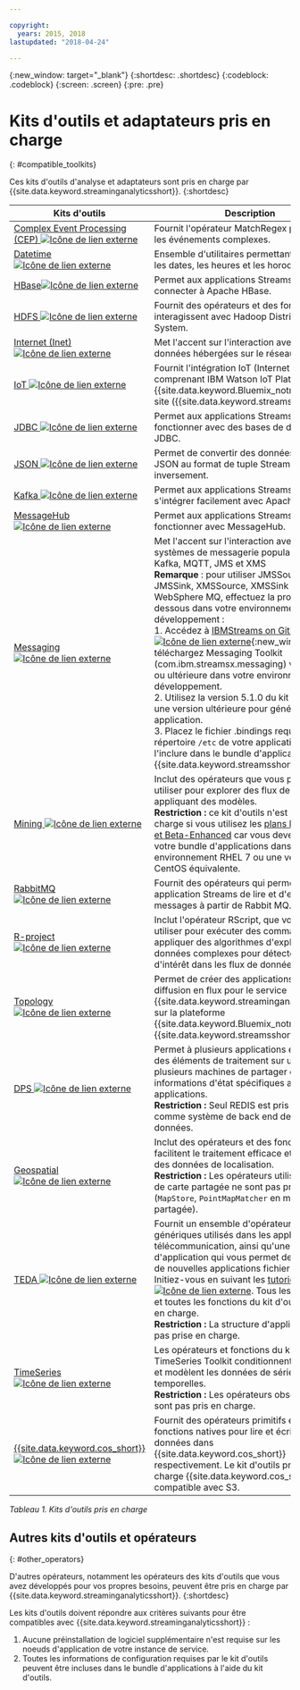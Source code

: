 ```yaml
---

copyright:
  years: 2015, 2018
lastupdated: "2018-04-24"

---
```


<!-- Attribute definitions -->
{:new_window: target="_blank"}
{:shortdesc: .shortdesc}
{:codeblock: .codeblock}
{:screen: .screen}
{:pre: .pre}

# Kits d'outils et adaptateurs pris en charge
{: #compatible_toolkits}

Ces kits d'outils d'analyse et adaptateurs sont pris en charge par {{site.data.keyword.streaminganalyticsshort}}.
{:shortdesc}

| Kits d'outils                        | Description							                  |
| --------------------------------| --------------------------|
| [Complex Event Processing (CEP) ![Icône de lien externe](../../icons/launch-glyph.svg "Icône de lien externe")](https://ibm.co/2zOwODa)    |	Fournit l'opérateur MatchRegex pour traiter les événements complexes.  		 |
| [Datetime ![Icône de lien externe](../../icons/launch-glyph.svg "Icône de lien externe")](https://ibmstreams.github.io/streamsx.datetime/)	|	Ensemble d'utilitaires permettant de traiter les dates, les heures et les horodatages.	 |
| [HBase![Icône de lien externe](../../icons/launch-glyph.svg "Icône de lien externe")](http://ibmstreams.github.io/streamsx.hbase/)        | Permet aux applications Streams de se connecter à Apache HBase.	 	   |
| [HDFS ![Icône de lien externe](../../icons/launch-glyph.svg "Icône de lien externe")](http://ibmstreams.github.io/streamsx.hdfs/)          | Fournit des opérateurs et des fonctions qui interagissent avec Hadoop Distributed File System.	|
| [Internet (Inet) ![Icône de lien externe](../../icons/launch-glyph.svg "Icône de lien externe")](http://ibmstreams.github.io/streamsx.inet)|  Met l'accent sur l'interaction avec des données hébergées sur le réseau.				       |
| [IoT ![Icône de lien externe](../../icons/launch-glyph.svg "Icône de lien externe")](http://ibmstreams.github.io/streamsx.iot/)            | Fournit l'intégration IoT (Internet of Things) comprenant IBM Watson IoT Platform, dans {{site.data.keyword.Bluemix_notm}} ou sur site ({{site.data.keyword.streamsshort}}). |
| [JDBC ![Icône de lien externe](../../icons/launch-glyph.svg "Icône de lien externe")](http://ibmstreams.github.io/streamsx.jdbc/)          | Permet aux applications Streams de fonctionner avec des bases de données via JDBC.		   |
| [JSON ![Icône de lien externe](../../icons/launch-glyph.svg "Icône de lien externe")](http://ibmstreams.github.io/streamsx.json/)          | Permet de convertir des données du format JSON au format de tuple Streams, et inversement.   		|
| [Kafka ![Icône de lien externe](../../icons/launch-glyph.svg "Icône de lien externe")](https://ibmstreams.github.io/streamsx.kafka/)       | Permet aux applications Streams de s'intégrer facilement avec Apache Kafka. 	 |
| [MessageHub ![Icône de lien externe](../../icons/launch-glyph.svg "Icône de lien externe")](https://ibmstreams.github.io/streamsx.messagehub/) | Permet aux applications Streams de fonctionner avec MessageHub.			     |
| [Messaging ![Icône de lien externe](../../icons/launch-glyph.svg "Icône de lien externe")](https://ibmstreams.github.io/streamsx.messaging/)   |  	Met l'accent sur l'interaction avec des systèmes de messagerie populaires, tels que Kafka, MQTT, JMS et XMS	<br>**Remarque** : pour utiliser JMSSource, JMSSink, XMSSource, XMSSink avec WebSphere MQ, effectuez la procédure ci-dessous dans votre environnement de développement : <br>1. Accédez à [IBMStreams on GitHub ![Icône de lien externe](../../icons/launch-glyph.svg "Icône de lien externe")](https://github.com/IBMStreams){:new_window} et téléchargez Messaging Toolkit (com.ibm.streamsx.messaging) version 3.0.0 ou ultérieure dans votre environnement de développement.<br>2. Utilisez la version 5.1.0 du kit d'outils ou une version ultérieure pour générer votre application.<br>3. Placez le fichier .bindings requis dans le répertoire `/etc` de votre application pour l'inclure dans le bundle d'applications {{site.data.keyword.streamsshort}}.	    |
| [Mining ![Icône de lien externe](../../icons/launch-glyph.svg "Icône de lien externe")](https://ibm.co/2y3i5au)              	   	            |  Inclut des opérateurs que vous pouvez utiliser pour explorer des flux de données en appliquant des modèles. <br> **Restriction :** ce kit d'outils n'est pas pris en charge si vous utilisez les [plans Beta-Entry et Beta-Enhanced](/docs/services/StreamingAnalytics/beta_plans.html) car vous devez compiler votre bundle d'applications dans un environnement RHEL 7 ou une version CentOS équivalente. 	     |
| [RabbitMQ ![Icône de lien externe](../../icons/launch-glyph.svg "Icône de lien externe")](https://ibmstreams.github.io/streamsx.rabbitmq/)     |  Fournit des opérateurs qui permettant à votre application Streams de lire et d'envoyer des messages à partir de Rabbit MQ.  |
| [R-project ![Icône de lien externe](../../icons/launch-glyph.svg "Icône de lien externe")](https://ibm.co/2h7D9lu)          	   	              |   Inclut l'opérateur RScript, que vous pouvez utiliser pour exécuter des commandes R et appliquer des algorithmes d'exploration de données complexes pour détecter des zones d'intérêt dans les flux de données.			     |
| [Topology ![Icône de lien externe](../../icons/launch-glyph.svg "Icône de lien externe")](http://ibmstreams.github.io/streamsx.topology/)      |  Permet de créer des applications Python de diffusion en flux pour le service {{site.data.keyword.streaminganalyticsshort}} sur la plateforme {{site.data.keyword.Bluemix_notm}} et {{site.data.keyword.streamsshort}}.		     |
| [DPS ![Icône de lien externe](../../icons/launch-glyph.svg "Icône de lien externe")](http://ibmstreams.github.io/streamsx.dps/) |	 Permet à plusieurs applications exécutant des éléments de traitement sur une ou plusieurs machines de partager des informations d'état spécifiques aux applications.<br>**Restriction :** Seul REDIS est pris en charge comme système de back end de base de données.	| 	 	 	
| [Geospatial ![Icône de lien externe](../../icons/launch-glyph.svg "Icône de lien externe")](https://ibm.co/2h9x0VR) 	     |	Inclut des opérateurs et des fonctions qui facilitent le traitement efficace et l'indexation des données de localisation.<br>**Restriction :** Les opérateurs utilisant le mode de carte partagée ne sont pas pris en charge (`MapStore`, `PointMapMatcher` en mode carte partagée).		 |
| [TEDA ![Icône de lien externe](../../icons/launch-glyph.svg "Icône de lien externe")](https://ibm.co/2z9DS00)	   | 	Fournit un ensemble d'opérateurs génériques utilisés dans les applications de télécommunication, ainsi qu'une structure d'application qui vous permet de configurer de nouvelles applications fichier à fichier. Initiez-vous en suivant les [tutoriels TEDA ![Icône de lien externe](../../icons/launch-glyph.svg "Icône de lien externe")](http://ibmstreams.github.io/streamsx.tutorial.teda/). Tous les opérateurs et toutes les fonctions du kit d'outils sont pris en charge. <br>**Restriction :** La structure d'application n'est pas prise en charge.	 	 |
| [TimeSeries ![Icône de lien externe](../../icons/launch-glyph.svg "Icône de lien externe")](https://ibm.co/2zEPILZ)	 	  | Les opérateurs et fonctions du kit d'outils TimeSeries Toolkit conditionnent, analysent et modèlent les données de séries temporelles. <br>**Restriction :** Les opérateurs obsolètes ne sont pas pris en charge.	   |
| [{{site.data.keyword.cos_short}} ![Icône de lien externe](../../icons/launch-glyph.svg "Icône de lien externe")](https://bit.ly/2Ggp03T)	 	  | Fournit des opérateurs primitifs et des fonctions natives pour lire et écrire des données dans {{site.data.keyword.cos_short}} respectivement. Le kit d'outils prend en charge {{site.data.keyword.cos_short}} compatible avec S3.	   |

*Tableau 1. Kits d'outils pris en charge*

## Autres kits d'outils et opérateurs
{: #other_operators}

D'autres opérateurs, notamment les opérateurs des kits d'outils que vous avez développés pour vos propres besoins, peuvent être pris en charge par {{site.data.keyword.streaminganalyticsshort}}.
{:shortdesc}

Les kits d'outils doivent répondre aux critères suivants pour être compatibles avec {{site.data.keyword.streaminganalyticsshort}} :

1. Aucune préinstallation de logiciel supplémentaire n'est requise sur les noeuds d'application de votre instance de service.
2. Toutes les informations de configuration requises par le kit d'outils peuvent être incluses dans le bundle d'applications à l'aide du kit d'outils.
